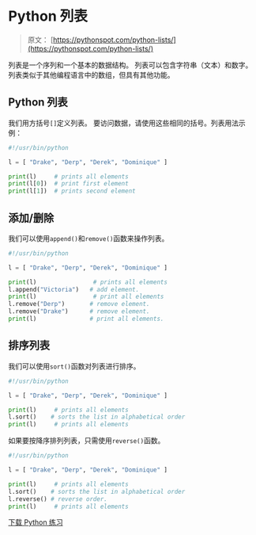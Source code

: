 # Python 列表

> 原文： [https://pythonspot.com/python-lists/](https://pythonspot.com/python-lists/)

列表是一个序列和一个基本的数据结构。 列表可以包含字符串（文本）和数字。 列表类似于其他编程语言中的数组，但具有其他功能。

## Python 列表

我们用方括号`[]`定义列表。 要访问数据，请使用这些相同的括号。列表用法示例：

```py
#!/usr/bin/python

l = [ "Drake", "Derp", "Derek", "Dominique" ]

print(l)     # prints all elements
print(l[0])  # print first element
print(l[1])  # prints second element

```

## 添加/删除

我们可以使用`append()`和`remove()`函数来操作列表。

```py
#!/usr/bin/python

l = [ "Drake", "Derp", "Derek", "Dominique" ]

print(l)                # prints all elements
l.append("Victoria")   # add element.
print(l)                # print all elements
l.remove("Derp")       # remove element.
l.remove("Drake")      # remove element.
print(l)               # print all elements.

```

## 排序列表

我们可以使用`sort()`函数对列表进行排序。

```py
#!/usr/bin/python

l = [ "Drake", "Derp", "Derek", "Dominique" ]

print(l)     # prints all elements
l.sort()    # sorts the list in alphabetical order
print(l)     # prints all elements

```

如果要按降序排列列表，只需使用`reverse()`函数。

```py
#!/usr/bin/python

l = [ "Drake", "Derp", "Derek", "Dominique" ]

print(l)     # prints all elements
l.sort()    # sorts the list in alphabetical order
l.reverse() # reverse order.
print(l)     # prints all elements

```

[下载 Python 练习](https://pythonspot.com/download-python-exercises/)